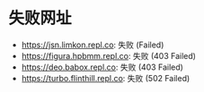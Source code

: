 # 失败网址
- https://jsn.limkon.repl.co: 失败 (Failed)
- https://figura.hpbmm.repl.co: 失败 (403
Failed)
- https://deo.babox.repl.co: 失败 (403
Failed)
- https://turbo.flinthill.repl.co: 失败 (502
Failed)
